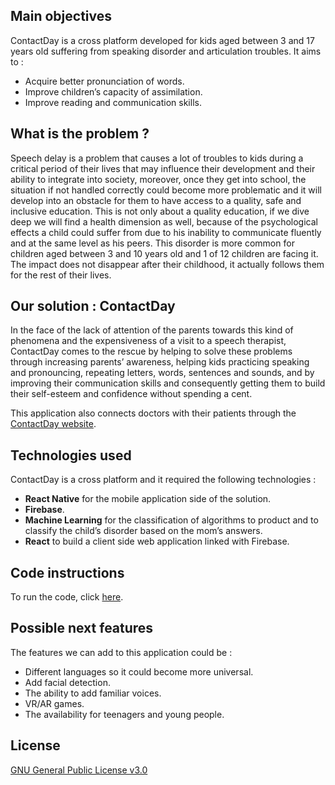Main objectives
---------------
ContactDay is a cross platform developed for kids aged between 3 and 17 years old suffering from speaking disorder and articulation troubles. It aims to :  

- Acquire better pronunciation of words.
- Improve children’s capacity of assimilation.
- Improve reading and communication skills.  

What is the problem ?
---------------------
Speech delay is a problem that causes a lot of troubles to kids during a critical period of their lives that may influence their development and their ability to integrate into society, moreover, once they get into school, the situation if not handled correctly could become more problematic and it will develop into an obstacle for them to have access to a quality, safe and inclusive education.
This is not only about a quality education, if we dive deep we will find a health dimension as well, because of the psychological effects a child could suffer from due to his inability to communicate fluently and at the same level as his peers.
This disorder is more common for children aged between 3 and 10 years old and 1 of 12 children are facing it. The impact does not disappear after their childhood, it actually follows them for the rest of their lives.   

Our solution : ContactDay
-----------------------
In the face of the lack of attention of the parents towards this kind of phenomena and the expensiveness of a visit to a speech therapist, ContactDay comes to the rescue by helping to solve these problems through increasing parents’ awareness, helping kids practicing speaking and pronouncing, repeating letters, words, sentences and sounds, and by improving their communication skills and consequently getting them to build their self-esteem and confidence without spending a cent.  

This application also connects doctors with their patients through the [ContactDay website](https://github.com/DSC-ENSB/ContactDay-web).

Technologies used
------------------
ContactDay is a cross platform and it required the following technologies :  
- **React Native** for the mobile application side of the solution.  
- **Firebase**.  
- **Machine Learning** for the classification of algorithms to product and to classify the child’s disorder based on the mom’s answers.
- **React** to build a client side web application linked with Firebase.  

Code instructions
------------------
To run the code, click [here](https://github.com/DSC-ENSB/ContactDay-web/blob/main/install.md).

Possible next features
----------------------
The features we can add to this application could be :  
- Different languages so it could become more universal.
- Add facial detection.  
- The ability to add familiar voices.  
- VR/AR games.
- The availability for teenagers and young people.  

License
--------
[GNU General Public License v3.0](https://choosealicense.com/licenses/gpl-3.0/#)
